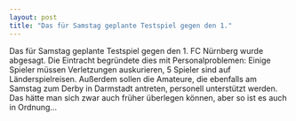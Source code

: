 ```yaml
---
layout: post
title: "Das für Samstag geplante Testspiel gegen den 1."
---
```


Das für Samstag geplante Testspiel gegen den 1. FC Nürnberg wurde abgesagt. Die Eintracht begründete dies mit Personalproblemen: Einige Spieler müssen Verletzungen auskurieren, 5 Spieler sind auf Länderspielreisen. Außerdem sollen die Amateure, die ebenfalls am Samstag zum Derby in Darmstadt antreten, personell unterstützt werden. Das hätte man sich zwar auch früher überlegen können, aber so ist es auch in Ordnung...
